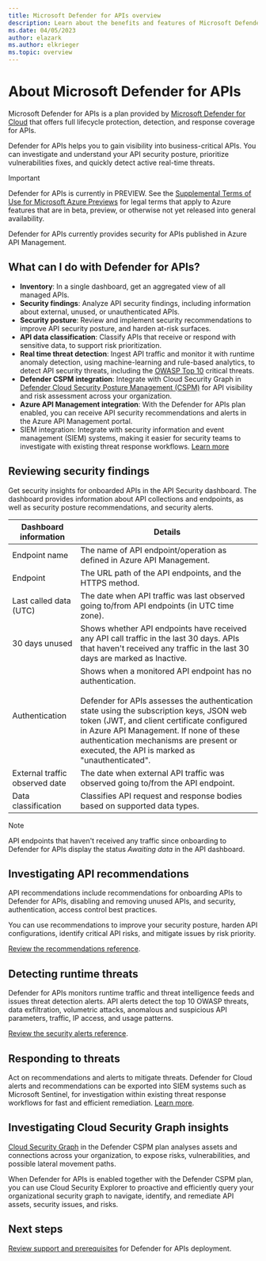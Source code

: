 ```yaml
---
title: Microsoft Defender for APIs overview
description: Learn about the benefits and features of Microsoft Defender for APIs
ms.date: 04/05/2023
author: elazark
ms.author: elkrieger
ms.topic: overview
---
```


# About Microsoft Defender for APIs

Microsoft Defender for APIs is a plan provided by [Microsoft Defender for Cloud](defender-for-cloud-introduction.md) that offers full lifecycle protection, detection, and response coverage for APIs.

Defender for APIs helps you to gain visibility into business-critical APIs. You can investigate and understand your API security posture, prioritize vulnerabilities fixes, and quickly detect active real-time threats.


> [!IMPORTANT]
> Defender for APIs is currently in PREVIEW.
> See the [Supplemental Terms of Use for Microsoft Azure Previews](https://azure.microsoft.com/support/legal/preview-supplemental-terms/) for legal terms that apply to Azure features that are in beta, preview, or otherwise not yet released into general availability.

Defender for APIs currently provides security for APIs published in Azure API Management.

## What can I do with Defender for APIs?

- **Inventory**: In a single dashboard, get an aggregated view of all managed APIs.
- **Security findings**: Analyze API security findings, including information about external, unused, or unauthenticated APIs.
- **Security posture**: Review and implement security recommendations to improve API security posture, and harden at-risk surfaces.
- **API data classification**: Classify APIs that receive or respond with sensitive data, to support risk prioritization.
- **Real time threat detection**: Ingest API traffic and monitor it with runtime anomaly detection, using machine-learning and rule-based analytics, to detect API security threats, including the [OWASP Top 10](https://owasp.org/www-project-top-ten/) critical threats.
- **Defender CSPM integration**: Integrate with Cloud Security Graph in [Defender Cloud Security Posture Management (CSPM)](concept-cloud-security-posture-management.md) for API visibility and risk assessment across your organization.
- **Azure API Management integration**: With the Defender for APIs plan enabled, you can receive API security recommendations and alerts in the Azure API Management portal.
- SIEM integration: Integrate with security information and event management (SIEM) systems, making it easier for security teams to investigate with existing threat response workflows. [Learn more](tutorial-security-incident.md)

## Reviewing security findings

Get security insights for onboarded APIs in the API Security dashboard. The dashboard provides information about API collections and endpoints, as well as security posture recommendations, and security alerts.


**Dashboard information** | **Details**
--- | ---
Endpoint name | The name of API endpoint/operation as defined in Azure API Management.
Endpoint | The URL path of the API endpoints, and the HTTPS method. 
Last called data (UTC) | The date when API traffic was last observed going to/from API endpoints (in UTC time zone). 
30 days unused | Shows whether API endpoints have received any API call traffic in the last 30 days. APIs that haven't received any traffic in the last 30 days are marked as Inactive. 
Authentication | Shows when a monitored API endpoint has no authentication. <br/><br/> Defender for APIs assesses the authentication state using the subscription keys, JSON web token (JWT, and client certificate configured in Azure API Management. If none of these authentication mechanisms are present or executed, the API is marked as "unauthenticated".
External traffic observed date | The date when external API traffic was observed going to/from the API endpoint. 
Data classification | Classifies API request and response bodies based on supported data types. 

> [!NOTE]
> API endpoints that haven't received any traffic since onboarding to Defender for APIs display the status *Awaiting data* in the API dashboard.

## Investigating API recommendations

API recommendations include recommendations for onboarding APIs to Defender for APIs, disabling and removing unused APIs, and security, authentication, access control best practices.

You can use recommendations to improve your security posture, harden API configurations, identify critical API risks, and mitigate issues by risk priority.

[Review the recommendations reference](recommendations-reference.md).



## Detecting runtime threats

Defender for APIs monitors runtime traffic and threat intelligence feeds and issues threat detection alerts. API alerts detect the top 10 OWASP threats, data exfiltration, volumetric attacks, anomalous and suspicious API parameters, traffic, IP access, and usage patterns.

[Review the security alerts reference](alerts-reference.md).

## Responding to threats

Act on recommendations and alerts to mitigate threats. Defender for Cloud alerts and recommendations can be exported into SIEM systems such as Microsoft Sentinel, for investigation within existing threat response workflows for fast and efficient remediation. [Learn more](export-to-siem.md).

## Investigating Cloud Security Graph insights

[Cloud Security Graph](concept-attack-path.md) in the Defender CSPM plan analyses assets and connections across your organization, to expose risks, vulnerabilities, and possible lateral movement paths. 

When Defender for APIs is enabled together with the Defender CSPM plan, you can use Cloud Security Explorer to proactive and efficiently query your organizational security graph to navigate, identify, and remediate API assets, security issues, and risks.

## Next steps

[Review support and prerequisites](defender-for-apis-prepare.md) for Defender for APIs deployment.
